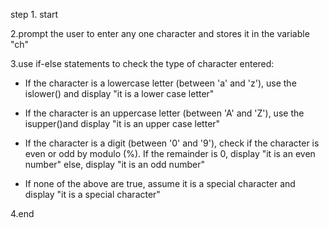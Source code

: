 step 1. start

2.prompt the user to enter any one character and stores it in the variable "ch"

3.use if-else statements to check the type of character entered:

  - If the character is a lowercase letter (between 'a' and 'z'), use the islower() and display "it is a lower case letter"

  - If the character is an uppercase letter (between 'A' and 'Z'), use the isupper()and display "it is an upper case letter"

  - If the character is a digit (between '0' and '9'), check if the character is even or odd by  modulo (%). If the remainder is 0, display "it is an even number" else, display "it is an odd number"

  - If none of the above are true, assume it is a special character and display "it is a special character"

4.end
